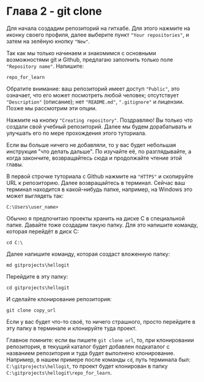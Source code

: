 # Глава 2 - git clone
Для начала создадим репозиторий на гитхабе. Для этого нажмите на иконку своего профиля, далее выберите пункт 
`"Your repositories"`, и затем на зелёную кнопку `"New"`. 

Так как мы только начинаем и знакомимся с основными возможностями git и Github, предлагаю заполнить только поле 
`"Repository name"`. Напишите: 
```text
repo_for_learn
```
Обратите внимание: ваш репозиторий имеет доступ `"Public"`, это означает, что его может посмотреть любой человек; 
отсутствует `"Description"` (описание); нет `"README.md"`, `".gitignore"` и лицензии. Позже мы рассмотрим эти опции.

Нажмите на кнопку `"Creating repository"`. Поздравляю! Вы только что создали свой учебный репозиторий. 
Далее мы будем дорабатывать и улучшать его по мере прохождения этого туториала.

Если вы больше ничего не добавляли, то у вас будет небольшая инструкция "что делать дальше". По изучайте её, 
по разглядывайте, а когда закончите, возвращайтесь сюда и продолжайте чтение этой главы. 

В первой строчке туториала с Github нажмите на `"HTTPS"` и скопируйте URL к репозиторию. Далее возвращайтесь в терминал.
Сейчас ваш терминал находится в какой-нибудь папке, например, на Windows это может выглядеть так:

```
C:\Users\user_name>
```

Обычно я предпочитаю проекты хранить на диске C в специальной папке. Давайте тоже создадим такую папку. Для
это напишите команду, которая перейдёт в диск C:
```
cd C:\
```
Далее напишите команду, которая создаст вложенную папку:
```
md gitprojects\hellogit
```
Перейдите в эту папку:
```
cd gitprojects\hellogit
```
И сделайте клонирование репозитория: 
```
git clone copy_url
```

Если у вас будет что-то своё, то ничего страшного, просто перейдите в эту папку в терминале и клонируйте туда проект.

Главное помните: если вы пишете `git clone url`, то, при клонировании репозитория, в текущий каталог будет 
добавлен подкаталог с названием репозитория и туда будет выполнено клонирование. 
Например, в нашем примере после команды `cd`, путь терминала был: `C:\gitprojects\hellogit`, то проект будет клонирован
в папку `C:\gitprojects\hellogit\repo_for_learn`.


